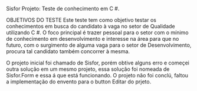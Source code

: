 Sisfor
Projeto: Teste de conhecimento em C #.

OBJETIVOS DO TESTE Este teste tem como objetivo testar os conhecimentos em busca do candidato à vaga no setor de Qualidade utilizando C #. O foco principal é trazer pessoal para o setor com o mínimo de conhecimento em desenvolvimento e interesse na área para que no futuro, com o surgimento de alguma vaga para o setor de Desenvolvimento, procura tal candidato também concorrer à mesma.

O projeto inicial foi chamado de Sisfor,  porém obtive alguns erro e começei outra solução em um mesmo projeto, essa solução foi nomeada de Sisfor.Form e essa á que está  funcionando.
O projeto não foi conclú,  faltou a implementação do envento  para o button Editar do prjeto.
